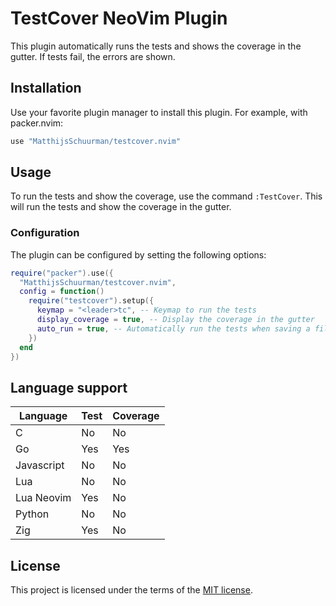 # TestCover NeoVim Plugin
This plugin automatically runs the tests and shows the coverage in the gutter. If tests fail, the errors are shown.

## Installation
Use your favorite plugin manager to install this plugin. For example, with packer.nvim:
```lua
use "MatthijsSchuurman/testcover.nvim"
```

## Usage
To run the tests and show the coverage, use the command `:TestCover`. This will run the tests and show the coverage in the gutter.

### Configuration
The plugin can be configured by setting the following options:
```lua
require("packer").use({
  "MatthijsSchuurman/testcover.nvim",
  config = function()
    require("testcover").setup({
      keymap = "<leader>tc", -- Keymap to run the tests
      display_coverage = true, -- Display the coverage in the gutter
      auto_run = true, -- Automatically run the tests when saving a file
    })
  end
})
```


## Language support
| Language   | Test | Coverage |
|------------|------|----------|
| C          | No   | No       |
| Go         | Yes  | Yes      |
| Javascript | No   | No       |
| Lua        | No   | No       |
| Lua Neovim | Yes  | No       |
| Python     | No   | No       |
| Zig | Yes   | No       |

## License
This project is licensed under the terms of the [MIT license](LICENSE.md).
